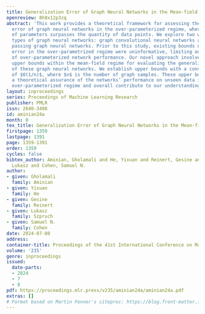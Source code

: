 ```yaml
---
title: Generalization Error of Graph Neural Networks in the Mean-field Regime
openreview: 8h0x12p3zq
abstract: 'This work provides a theoretical framework for assessing the generalization
  error of graph neural networks in the over-parameterized regime, where the number
  of parameters surpasses the quantity of data points. We explore two widely utilized
  types of graph neural networks: graph convolutional neural networks and message
  passing graph neural networks. Prior to this study, existing bounds on the generalization
  error in the over-parametrized regime were uninformative, limiting our understanding
  of over-parameterized network performance. Our novel approach involves deriving
  upper bounds within the mean-field regime for evaluating the generalization error
  of these graph neural networks. We establish upper bounds with a convergence rate
  of $O(1/n)$, where $n$ is the number of graph samples. These upper bounds offer
  a theoretical assurance of the networks’ performance on unseen data in the challenging
  over-parameterized regime and overall contribute to our understanding of their performance.'
layout: inproceedings
series: Proceedings of Machine Learning Research
publisher: PMLR
issn: 2640-3498
id: aminian24a
month: 0
tex_title: Generalization Error of Graph Neural Networks in the Mean-field Regime
firstpage: 1359
lastpage: 1391
page: 1359-1391
order: 1359
cycles: false
bibtex_author: Aminian, Gholamali and He, Yixuan and Reinert, Gesine and Szpruch,
  Lukasz and Cohen, Samuel N.
author:
- given: Gholamali
  family: Aminian
- given: Yixuan
  family: He
- given: Gesine
  family: Reinert
- given: Lukasz
  family: Szpruch
- given: Samuel N.
  family: Cohen
date: 2024-07-08
address:
container-title: Proceedings of the 41st International Conference on Machine Learning
volume: '235'
genre: inproceedings
issued:
  date-parts:
  - 2024
  - 7
  - 8
pdf: https://proceedings.mlr.press/v235/aminian24a/aminian24a.pdf
extras: []
# Format based on Martin Fenner's citeproc: https://blog.front-matter.io/posts/citeproc-yaml-for-bibliographies/
---
```

